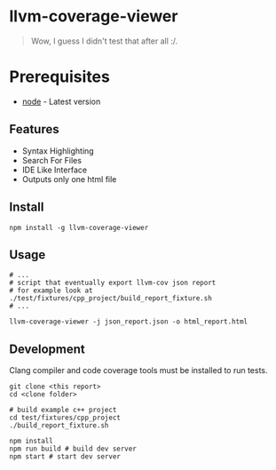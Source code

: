 llvm-coverage-viewer
====================

> Wow, I guess I didn't test that after all :/.

# Prerequisites

* [node](https://nodejs.org/en/) - Latest version

## Features

 * Syntax Highlighting
 * Search For Files
 * IDE Like Interface
 * Outputs only one html file

## Install

```
npm install -g llvm-coverage-viewer
```

## Usage

```
# ...
# script that eventually export llvm-cov json report
# for example look at ./test/fixtures/cpp_project/build_report_fixture.sh
# ...

llvm-coverage-viewer -j json_report.json -o html_report.html
```

## Development

Clang compiler and code coverage tools must be installed to run tests.

```
git clone <this report>
cd <clone folder>

# build example c++ project
cd test/fixtures/cpp_project
./build_report_fixture.sh

npm install
npm run build # build dev server
npm start # start dev server
```
